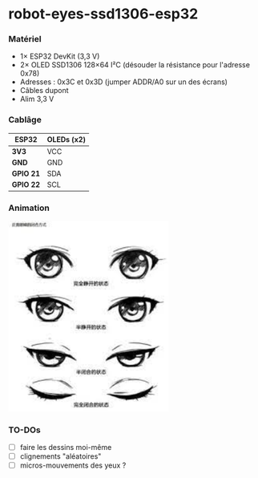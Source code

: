 # robot-eyes-ssd1306-esp32
### Matériel
* 1× ESP32 DevKit (3,3 V)
* 2× OLED SSD1306 128×64 I²C (désouder la résistance pour l'adresse 0x78)
* Adresses : 0x3C et 0x3D (jumper ADDR/A0 sur un des écrans)
* Câbles dupont
* Alim 3,3 V 

### Cablâge 
| ESP32       | OLEDs (x2) |
| ----------- | ---------- |
| **3V3**     | VCC        |
| **GND**     | GND        |
| **GPIO 21** | SDA        |
| **GPIO 22** | SCL        |

### Animation
<img src="assets/oeil.jpeg" alt="oeil" width="320">

### TO-DOs
- [ ] faire les dessins moi-même
- [ ] clignements "aléatoires"
- [ ] micros-mouvements des yeux ?